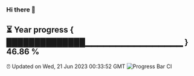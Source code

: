 ### Hi there 👋
⏳ Year progress { ██████████████▁▁▁▁▁▁▁▁▁▁▁▁▁▁▁▁ } 46.86 %
---
⏰ Updated on Wed, 21 Jun 2023 00:33:52 GMT
![Progress Bar CI](https://github.com/Moyi321/Moyi321/workflows/Progress%20Bar%20CI/badge.svg)
